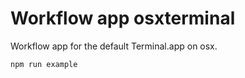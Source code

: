 # Workflow app osxterminal

Workflow app for the default Terminal.app on osx.



```
npm run example
```
